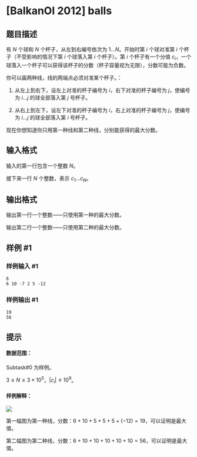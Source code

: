 # [BalkanOI 2012] balls

## 题目描述

有 $N$ 个球和 $N$ 个杯子，从左到右编号依次为 $1\dots N$。开始时第 $i$ 个球对准第 $i$ 个杯子（不受影响的情况下第 $i$ 个球落入第 $i$ 个杯子）。第 $i$ 个杯子有一个分值 $c_i$，一个球落入一个杯子可以获得该杯子的分数（杯子容量视为无限），分数可能为负数。

你可以画两种线，线的两端点必须对准某个杯子。：
1. 从左上到右下，设左上对准的杯子编号为 $i$，右下对准的杯子编号为 $j$，使编号为 $i\dots j$ 的球全部落入第 $j$ 号杯子。

1. 从右上到左下，设左下对准的杯子编号为 $i$，右上对准的杯子编号为 $j$，使编号为 $i\dots j$ 的球全部落入第 $i$ 号杯子。


现在你想知道你只用第一种线和第二种线，分别能获得的最大分数。


## 输入格式

输入的第一行包含一个整数 $N$。

接下来一行 $N$ 个整数，表示 $c_1\dots c_N$。

## 输出格式

输出第一行一个整数——只使用第一种的最大分数。

输出第二行一个整数——只使用第二种的最大分数。

## 样例 #1

### 样例输入 #1
```
6
6 10 -7 2 5 -12
```

### 样例输出 #1

```
19
56
```

## 提示

#### 数据范围：
Subtask#0 为样例。

$3\le N\le3\times10^5$，$|c_i|\le10^9$。


#### 样例解释：

![](https://s4.ax1x.com/2021/12/08/ogquFI.jpg)

第一幅图为第一种线，分数：$6+10+5+5+5+(-12)=19$，可以证明是最大值。

第二幅图为第二种线，分数：$6+10+10+10+10+10=56$，可以证明是最大值。
